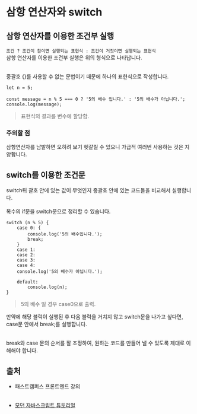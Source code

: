 # 삼항 연산자와 switch

## 삼항 연산자를 이용한 조건부 실행

`조건 ? 조건이 참이면 실행되는 표현식 : 조건이 거짓이면 실행되는 표현식`<br>
삼항 연산자를 이용한 조건부 실행은 위의 형식으로 나타납니다.<br><br>

중괄호 {}를 사용할 수 없는 문법이기 때문에 하나의 표현식으로 작성합니다.

```
let n = 5;

const message = n % 5 === 0 ? '5의 배수 입니다.' : '5의 배수가 아닙니다.';
console.log(message);
```

> 표현식의 결과를 변수에 할당함.

### 주의할 점

삼항연산자를 남발하면 오히려 보기 헷갈릴 수 있으니 가급적 여러번 사용하는 것은 지양합니다.<br>

## switch를 이용한 조건문

switch뒤 괄호 안에 있는 값이 무엇인지 중괄호 안에 있는 코드들을 비교해서 실행합니다.<br><br>
복수의 if문을 switch문으로 정리할 수 있습니다.<br>

```
switch (n % 5) {
    case 0: {
        console.log('5의 배수입니다.');
        break;
    }
    case 1:
    case 2:
    case 3:
    case 4:
    console.log('5의 배수가 아닙니다.');

    default:
        console.log(n);
}
```

> 5의 배수 일 경우 case0으로 출력.

만약에 해당 블럭이 실행된 후 다음 블럭을 거치지 않고 switch문을 나가고 싶다면, case문 안에서 break;를 실행합니다.<br><br>

break와 case 문의 순서를 잘 조정하여, 원하는 코드를 만들어 낼 수 있도록 제대로 이해해야 합니다.

## 출처

- 패스트캠퍼스 프론트엔드 강의<br><br>

- [모던 자바스크립트 튜토리얼](https://ko.javascript.info/switch)
